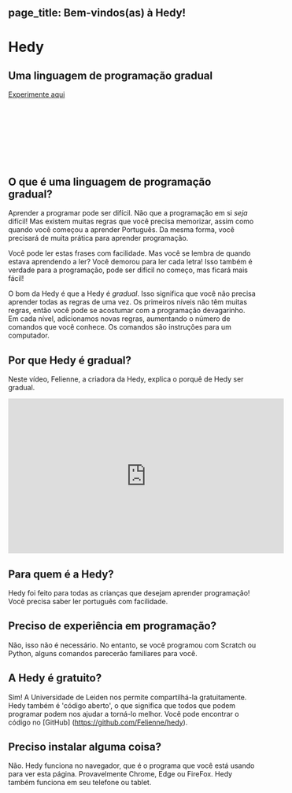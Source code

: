 page_title: Bem-vindos(as) à Hedy!
---
<div class="-mx-16 -my-12 px-16 py-8 mb-8 bg-cover flex items-center" style="background-image: url(/images/header.jpg); height: 250px; position: relative;">
  <div class="flex-1">
    <h1 class="font-bold font-slab text-white text-6xl text-shadow-md tracking-wide">Hedy</h1>
    <h2 class="font-sans font-light text-white text-shadow-md tracking-wide my-1">Uma linguagem de programação gradual</h2>
  </div>
  <div class="flex-none">
    <a class="green-btn text-white px-8 py-4" href="/hedy">Experimente aqui</a>
  </div>
</div>

## O que é uma linguagem de programação gradual?

Aprender a programar pode ser difícil. Não que a programação em si *seja* difícil! Mas existem muitas regras que você precisa memorizar, assim como quando você começou a aprender Português.
Da mesma forma, você precisará de muita prática para aprender programação.

Você pode ler estas frases com facilidade. Mas você se lembra de quando estava aprendendo a ler? Você demorou para ler cada letra!
Isso também é verdade para a programação, pode ser difícil no começo, mas ficará mais fácil!

O bom da Hedy é que a Hedy é *gradual*. Isso significa que você não precisa aprender todas as regras de uma vez.
Os primeiros níveis não têm muitas regras, então você pode se acostumar com a programação devagarinho.
Em cada nível, adicionamos novas regras, aumentando o número de comandos que você conhece. Os comandos são instruções para um computador.

## Por que Hedy é gradual?
Neste vídeo, Felienne, a criadora da Hedy, explica o porquê de Hedy ser gradual.

<center>
<iframe width="560" height="315" src="https://www.youtube.com/embed/EdqT313rM40" frameborder="0" allow="accelerometer; autoplay; encrypted-media; gyroscope; picture-in-picture" allowfullscreen></iframe>
</center>

## Para quem é a Hedy?
Hedy foi feito para todas as crianças que desejam aprender programação! Você precisa saber ler português com facilidade.

## Preciso de experiência em programação?
Não, isso não é necessário. No entanto, se você programou com Scratch ou Python, alguns comandos parecerão familiares para você.

## A Hedy é gratuito?
Sim! A Universidade de Leiden nos permite compartilhá-la gratuitamente. Hedy também é 'código aberto', o que significa que todos que podem programar podem nos ajudar a torná-lo melhor. Você pode encontrar o código no [GitHub] (https://github.com/Felienne/hedy).

## Preciso instalar alguma coisa?
Não. Hedy funciona no navegador, que é o programa que você está usando para ver esta página. Provavelmente Chrome, Edge ou FireFox. Hedy também funciona em seu telefone ou tablet.

